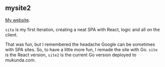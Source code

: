 ## mysite2

[My website](http://mukunda.com).

`site` is my first iteration, creating a neat SPA with React, logic and all on the client.

That was fun, but I remembered the headache Google can be sometimes with SPA sites. So, to
have a little more fun, I remade the site with Go. `site` is the React version, `site2` is
the current Go version deployed to mukunda.com.
